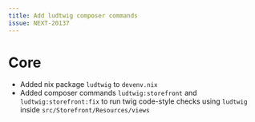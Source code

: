 ```yaml
---
title: Add ludtwig composer commands
issue: NEXT-20137
---
```

# Core
* Added nix package `ludtwig` to `devenv.nix`
* Added composer commands `ludtwig:storefront` and `ludtwig:storefront:fix` to run twig code-style checks using `ludtwig` inside `src/Storefront/Resources/views`

